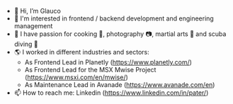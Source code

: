 - 👋 Hi, I’m Glauco
- 👀 I'm interested in frontend / backend development and engineering management 
- 🏓 I have passion for cooking 🍳, photography 📷, martial arts 🥋 and scuba diving 🤿
- 🌎 I worked in different industries and sectors: 
  - As Frontend Lead in Planetly (https://www.planetly.com/) 
  - As Frontend Lead for the MSX Mwise Project (https://www.msxi.com/en/mwise/) 
  - As Maintenance Lead in Avanade (https://www.avanade.com/en)
- 📫 How to reach me: Linkedin (https://www.linkedin.com/in/pater/)

<!---
glaucopater/glaucopater is a ✨ special ✨ repository because its `README.md` (this file) appears on your GitHub profile.
You can click the Preview link to take a look at your changes.
--->
